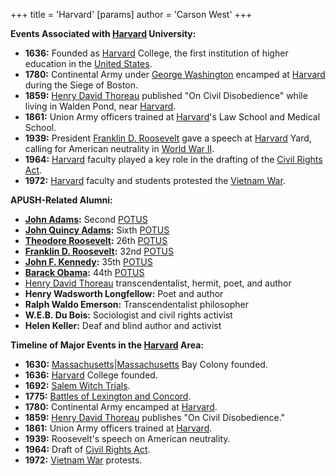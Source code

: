 +++
 title = 'Harvard'
[params]
	author = 'Carson West'
+++

**Events Associated with [Harvard](./../harvard/) University:**

* **1636:** Founded as [Harvard](./../harvard/) College, the first institution of higher education in the [United States](./../united-states/).
* **1780:** Continental Army under [George Washington](./../george-washington/) encamped at [Harvard](./../harvard/) during the Siege of Boston.
* **1859:** [Henry David Thoreau](./../henry-david-thoreau/) published "On Civil Disobedience" while living in Walden Pond, near [Harvard](./../harvard/).
* **1861:** Union Army officers trained at [Harvard](./../harvard/)'s Law School and Medical School.
* **1939:** President [Franklin D. Roosevelt](./../franklin-d.-roosevelt/) gave a speech at [Harvard](./../harvard/) Yard, calling for American neutrality in [World War II](./../world-war-ii/).
* **1964:** [Harvard](./../harvard/) faculty played a key role in the drafting of the [Civil Rights Act](./../civil-rights-act/).
* **1972:** [Harvard](./../harvard/) faculty and students protested the [Vietnam War](./../vietnam-war/).

**APUSH-Related Alumni:**

* **[John Adams](./../john-adams/):** Second [POTUS](./../potus/)
* **[John Quincy Adams](./../john-quincy-adams/):** Sixth [POTUS](./../potus/)
* **[Theodore Roosevelt](./../theodore-roosevelt/):** 26th [POTUS](./../potus/)
* **[Franklin D. Roosevelt](./../franklin-d.-roosevelt/):** 32nd [POTUS](./../potus/)
* **[John F. Kennedy](./../john-f.-kennedy/):** 35th [POTUS](./../potus/)
* **[Barack Obama](./../barack-obama/):** 44th [POTUS](./../potus/)
* [Henry David Thoreau](./../henry-david-thoreau/) transcendentalist, hermit, poet, and author
* **Henry Wadsworth Longfellow:** Poet and author
* **Ralph Waldo Emerson:** Transcendentalist philosopher
* **W.E.B. Du Bois:** Sociologist and civil rights activist
* **Helen Keller:** Deaf and blind author and activist

**Timeline of Major Events in the [Harvard](./../harvard/) Area:**

* **1630:** [Massachusetts](./../massachusetts/)|[Massachusetts](./../massachusetts/) Bay Colony founded.
* **1636:** [Harvard](./../harvard/) College founded.
* **1692:** [Salem Witch Trials](./../salem-witch-trials/).
* **1775:** [Battles of Lexington and Concord](./../battles-of-lexington-and-concord/).
* **1780:** Continental Army encamped at [Harvard](./../harvard/).
* **1859:** [Henry David Thoreau](./../henry-david-thoreau/) publishes "On Civil Disobedience."
* **1861:** Union Army officers trained at [Harvard](./../harvard/).
* **1939:** Roosevelt's speech on American neutrality.
* **1964:** Draft of [Civil Rights Act](./../civil-rights-act/).
* **1972:** [Vietnam War](./../vietnam-war/) protests.